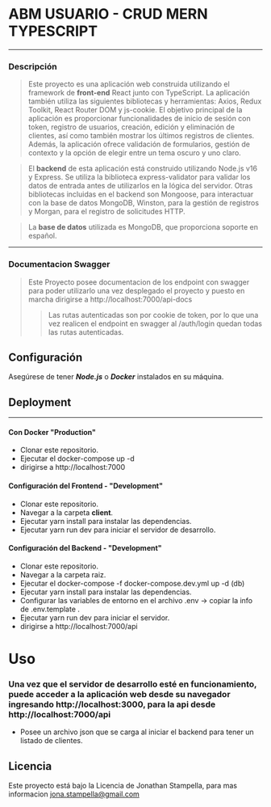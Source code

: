 # ABM USUARIO - CRUD MERN TYPESCRIPT

---

### Descripción

> Este proyecto es una aplicación web construida utilizando el framework de **front-end** React junto con TypeScript. La aplicación también utiliza las siguientes bibliotecas y herramientas: Axios, Redux Toolkit, React Router DOM y js-cookie. El objetivo principal de la aplicación es proporcionar funcionalidades de inicio de sesión con token, registro de usuarios, creación, edición y eliminación de clientes, así como también mostrar los últimos registros de clientes. Además, la aplicación ofrece validación de formularios, gestión de contexto y la opción de elegir entre un tema oscuro y uno claro.

> El **backend** de esta aplicación está construido utilizando Node.js v16 y Express. Se utiliza la biblioteca express-validator para validar los datos de entrada antes de utilizarlos en la lógica del servidor. Otras bibliotecas incluidas en el backend son Mongoose, para interactuar con la base de datos MongoDB, Winston, para la gestión de registros y Morgan, para el registro de solicitudes HTTP.

> La **base de datos** utilizada es MongoDB, que proporciona soporte en español.

---

### Documentacion Swagger

> Este Proyecto posee documentacion de los endpoint con swagger para poder utilizarlo una vez desplegado el proyecto y puesto en marcha dirigirse a http://localhost:7000/api-docs
>
> > Las rutas autenticadas son por cookie de token, por lo que una vez realicen el endpoint en swagger al /auth/login quedan todas las rutas autenticadas.

## Configuración

Asegúrese de tener **_Node.js_** o **_Docker_** instalados en su máquina.

## Deployment

---

#### Con Docker "Production"

- Clonar este repositorio.
- Ejecutar el docker-compose up -d
- dirigirse a http://localhost:7000

#### Configuración del Frontend - "Development"

- Clonar este repositorio.
- Navegar a la carpeta **client**.
- Ejecutar yarn install para instalar las dependencias.
- Ejecutar yarn run dev para iniciar el servidor de desarrollo.

#### Configuración del Backend - "Development"

- Clonar este repositorio.
- Navegar a la carpeta raiz.
- Ejecutar el docker-compose -f docker-compose.dev.yml up -d (db)
- Ejecutar yarn install para instalar las dependencias.
- Configurar las variables de entorno en el archivo .env -> copiar la info de .env.template .
- Ejecutar yarn run dev para iniciar el servidor.
- dirigirse a http://localhost:7000/api

# Uso

### Una vez que el servidor de desarrollo esté en funcionamiento, puede acceder a la aplicación web desde su navegador ingresando http://localhost:3000, para la api desde http://localhost:7000/api

- Posee un archivo json que se carga al iniciar el backend para tener un listado de clientes.

## Licencia

Este proyecto está bajo la Licencia de Jonathan Stampella, para mas informacion jona.stampella@gmail.com
